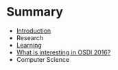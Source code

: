 # Summary

* [Introduction](README.md)
* Research
* [Learning](learning/README.md)
* [What is interesting in OSDI 2016?](learning/osdi2016.md)
* Computer Science

